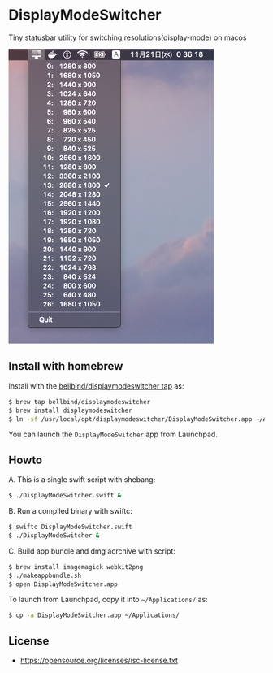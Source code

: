 # DisplayModeSwitcher

Tiny statusbar utility for switching resolutions(display-mode) on macos

![screenshot](screenshot-dms.png)

## Install with homebrew

Install with the [bellbind/displaymodeswitcher tap](https://github.com/bellbind/homebrew-displaymodeswitcher) as:

```sh
$ brew tap bellbind/displaymodeswitcher
$ brew install displaymodeswitcher
$ ln -sf /usr/local/opt/displaymodeswitcher/DisplayModeSwitcher.app ~/Applications/
```

You can launch the `DisplayModeSwitcher` app from Launchpad.

## Howto

A. This is a single swift script with shebang:

```sh
$ ./DisplayModeSwitcher.swift &
```

B. Run a compiled binary with swiftc:

```sh
$ swiftc DisplayModeSwitcher.swift
$ ./DisplayModeSwitcher &
```

C. Build app bundle and dmg acrchive with script:

```sh
$ brew install imagemagick webkit2png
$ ./makeappbundle.sh
$ open DisplayModeSwitcher.app
```

To launch from Launchpad, copy it into `~/Applications/` as:

```sh
$ cp -a DisplayModeSwitcher.app ~/Applications/
```


## License

- https://opensource.org/licenses/isc-license.txt

